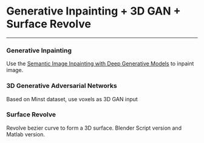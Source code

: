 # Generative Inpainting + 3D GAN + Surface Revolve
---
### Generative Inpainting   
Use the [Semantic Image Inpainting with Deep Generative Models](https://arxiv.org/abs/1607.07539) to inpaint image.     
 
### 3D Generative Adversarial Networks     
Based on Minst dataset, use voxels as 3D GAN input

### Surface Revolve    
Revolve bezier curve to form a 3D surface. Blender Script version and Matlab version.

